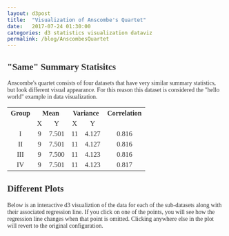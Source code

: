 ```yaml
---
layout: d3post
title:  "Visualization of Anscombe's Quartet"
date:   2017-07-24 01:30:00
categories: d3 statistics visualization dataviz
permalink: /blog/AnscombesQuartet
---
```


<style>
svg {
    border:none;
}

body {
    color: #333333;
    font-family: ‘Palatino Linotype’, ‘Book Antiqua’, Palatino, serif;
}
.axis path {
    fill: none;
    stroke: #000;
    shape-rendering: crispEdges;

}
.axis .line{
    stroke: "black";
}
.axis .tick line {
    stroke: #bfbfbf;

}

td {
	text-align: center;
}
</style>

## "Same" Summary Statisitcs ##
Anscombe's quartet consists of four datasets that have very similar summary statistics, but look different visual appearance. For this reason this dataset is considered the "hello world" example in data visualization.

<table style="width:100%">
  <tr>
    <th>Group</th>
    <th colspan="2">Mean</th> 
    <th colspan="2">Variance</th>
    <th>Correlation</th>
  </tr>
  <tr>
  <td></td>
  <td>X</td>
  <td>Y</td>
  <td>X</td>
  <td>Y</td>
  <td></td>
  </tr>
  <tr>
    <td>I</td>
    <td>9</td>
    <td>7.501</td> 
    <td>11</td>
    <td>4.127</td>
    <td>0.816</td>
  </tr>
    <tr>
    <td>II</td>
    <td>9</td>
    <td>7.501</td> 
    <td>11</td>
    <td>4.127</td>
    <td>0.816</td>
  </tr>
    <tr>
    <td>III</td>
    <td>9</td>
    <td>7.500</td> 
    <td>11</td>
    <td>4.123</td>
    <td>0.816</td>
  </tr>
    <tr>
    <td>IV</td>
    <td>9</td>
    <td>7.501</td> 
    <td>11</td>
    <td>4.123</td>
    <td>0.817</td>
  </tr>
</table>


## Different Plots ##
Below is an interactive d3 visualiztion of the data for each of the sub-datasets along with their associated regression line. If you click on one of the points, you will see how the regression line changes when that point is omitted. Clicking anywhere else in the plot will revert to the original configuration. 


<div id="example"></div>


<script type="text/javascript">
let data = [];

let margin = {top: 30, right: 30, bottom: 30, left: 30};

let width = 400 - margin.left - margin.right,
    height = 300 - margin.top - margin.bottom;


let circSize = 7;


function render(error,data){

    if(error) console.warn(error)

    data.forEach( d=> {
        d.x = +d.x;
        d.y = +d.y;
        d.x1 = +d.x1;
        d.y1 = +d.y1;
        d.x2 = +d.x2;
        d.y2 = +d.y2;
    });

    let upperX = d3.max(data,d => d.x)*1.1;
    let xScale = d3.scaleLinear()
        .domain([0,upperX])
        .nice()
        .range([0,width]);


    let upperY = d3.max(data,d => d.y)*1.1;
    let yScale = d3.scaleLinear()
        .domain([0,upperY])
        .nice()
        .range([height,0]);

    let colorScale = d3.scaleOrdinal(d3.schemeCategory10);
    colorScale.domain(d3.map(data, d => d.group).keys());



    let grps = Array.from(d3.map(data, d => d.group).keys());



    let svgs = new Map(grps.map(w => [w,d3.select("div#example").append("svg")
        .attr("width",  '48%')
        .attr("height", height + margin.top + margin.bottom)
        .append("g")
        .attr("transform", "translate(" + margin.left + "," + margin.top + ")")]
));

    function renderGroup(grp){

     let svg = svgs.get(grp);

        var background = svg.selectAll(".background")
            .data(["All"])
            .enter()
            .append("rect")
            .attr("x",0)
            .attr("y",0)
            .attr("height",height)
            .attr("width",width)
            .attr("fill","WhiteSmoke");

    // Scales and Axes
    let xAxis = d3.axisBottom(xScale)
        .tickSize(-height);
    let yAxis = d3.axisLeft(yScale)
        .tickSize(-width);

    svg.append("g")
        .attr("class", "x axis")
        .attr("transform", "translate(0," + height + ")")
        .call(xAxis);

    svg.append("g")
        .attr("class", "y axis")
        .call(yAxis);


    // Plot points
    let circleGroup =svg.selectAll(".circle-group")
        .data(data.filter(d => d.group === grp))
        .enter()
        .append("g")
        .attr("class", "circle-group")
        .attr("transform", (d) => "translate(" + xScale(d.x) + "," + yScale(d.y) + ")" )
        .attr("xval",d => d.x).attr("yval",d=>d.y)
        .attr("x1", d => d.x1).attr("y1",d=>d.y1)
        .attr("x2",d=>d.x2).attr("y2",d=>d.y2);

    // set radius of circles
    circleGroup.append("circle")
        .attr("r", circSize)
        .attr("x1",d => d.x)
        .attr("y1",0)
        .attr("x2",d => d.x)
        .attr("y2",20)
    // set color based on group

    // color scheme


    circleGroup
        .attr("fill",(d) => colorScale(d.group));


        let ldata = [0,3.0,20,3.0+0.5*20];
            var trendline = svg.data(data.filter(d => d.group === grp)).append("g")
                .attr("class","trendline");

        trendline
            .append("line")
            .attr("x1", xScale(ldata[0]))
            .attr("y1",yScale(ldata[1]))
            .attr("x2", xScale(ldata[2]))
            .attr("y2", yScale(ldata[3]))
            .attr("stroke", "black")
            .attr("stroke-width", 2);


        background.on("click", () => {

                svg.selectAll(".circle-group")
                    .select("circle")
                    .attr("r", circSize)
                svg.select(".trendline")
                    .transition()
                    .select("line")
                    .attr("x1", xScale(ldata[0]))
                    .attr("y1", yScale(ldata[1]))
                    .attr("x2", xScale(ldata[2]))
                    .attr("y2", yScale(ldata[3]))

            }


        )
        circleGroup.on("click",function() {

            svg.selectAll(".circle-group")
                .select("circle")
                .attr("r",circSize);

            d3.select(this)
                .transition()
                .select("circle")
                .attr("r",0)

            svg.select(".trendline")
                .transition()
                .select("line")
                .attr("x1",  d => xScale(d3.select(this).attr('x1')))
                .attr("y1", d => yScale(d3.select(this).attr('y1')))
                .attr("x2",  d => xScale(d3.select(this).attr('x2')))
                .attr("y2", d => yScale(d3.select(this).attr('y2')))
        })



    }

    grps.map(g => renderGroup(g));


}


d3.tsv('../data/quartet_with_reg.tsv',render);



</script>